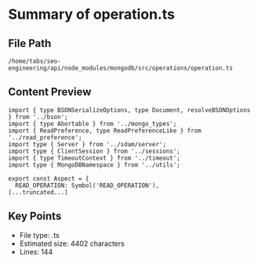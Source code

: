# Summary of operation.ts
  
## File Path
`/home/tabs/seo-engineering/api/node_modules/mongodb/src/operations/operation.ts`

## Content Preview
```
import { type BSONSerializeOptions, type Document, resolveBSONOptions } from '../bson';
import { type Abortable } from '../mongo_types';
import { ReadPreference, type ReadPreferenceLike } from '../read_preference';
import type { Server } from '../sdam/server';
import type { ClientSession } from '../sessions';
import { type TimeoutContext } from '../timeout';
import type { MongoDBNamespace } from '../utils';

export const Aspect = {
  READ_OPERATION: Symbol('READ_OPERATION'),
[...truncated...]
```

## Key Points
- File type: .ts
- Estimated size: 4402 characters
- Lines: 144

